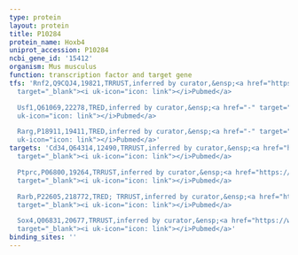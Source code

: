 ```yaml
---
type: protein
layout: protein
title: P10284
protein_name: Hoxb4
uniprot_accession: P10284
ncbi_gene_id: '15412'
organism: Mus musculus
function: transcription factor and target gene
tfs: 'Rnf2,Q9CQJ4,19821,TRRUST,inferred by curator,&ensp;<a href="https://www.ncbi.nlm.nih.gov/pubmed/?term=12183370%5Buid%5D"
  target="_blank"><i uk-icon="icon: link"></i>Pubmed</a>

  Usf1,Q61069,22278,TRED,inferred by curator,&ensp;<a href="-" target="_blank"><i
  uk-icon="icon: link"></i>Pubmed</a>

  Rarg,P18911,19411,TRED,inferred by curator,&ensp;<a href="-" target="_blank"><i
  uk-icon="icon: link"></i>Pubmed</a>'
targets: 'Cd34,Q64314,12490,TRRUST,inferred by curator,&ensp;<a href="https://www.ncbi.nlm.nih.gov/pubmed/?term=20404135%5Buid%5D"
  target="_blank"><i uk-icon="icon: link"></i>Pubmed</a>

  Ptprc,P06800,19264,TRRUST,inferred by curator,&ensp;<a href="https://www.ncbi.nlm.nih.gov/pubmed/?term=20404135%5Buid%5D"
  target="_blank"><i uk-icon="icon: link"></i>Pubmed</a>

  Rarb,P22605,218772,TRED; TRRUST,inferred by curator,&ensp;<a href="https://www.ncbi.nlm.nih.gov/pubmed/?term=15634700%5Buid%5D"
  target="_blank"><i uk-icon="icon: link"></i>Pubmed</a>

  Sox4,Q06831,20677,TRRUST,inferred by curator,&ensp;<a href="https://www.ncbi.nlm.nih.gov/pubmed/?term=20404135%5Buid%5D"
  target="_blank"><i uk-icon="icon: link"></i>Pubmed</a>'
binding_sites: ''
---
```

